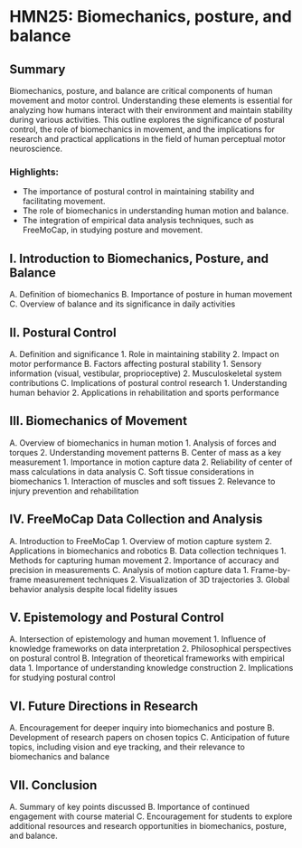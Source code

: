 # HMN25: Biomechanics, posture, and balance

## Summary
Biomechanics, posture, and balance are critical components of human movement and motor control. Understanding these elements is essential for analyzing how humans interact with their environment and maintain stability during various activities. This outline explores the significance of postural control, the role of biomechanics in movement, and the implications for research and practical applications in the field of human perceptual motor neuroscience.

### Highlights:
- The importance of postural control in maintaining stability and facilitating movement.
- The role of biomechanics in understanding human motion and balance.
- The integration of empirical data analysis techniques, such as FreeMoCap, in studying posture and movement.

## I. Introduction to Biomechanics, Posture, and Balance
   A. Definition of biomechanics
   B. Importance of posture in human movement
   C. Overview of balance and its significance in daily activities

## II. Postural Control
   A. Definition and significance
      1. Role in maintaining stability
      2. Impact on motor performance
   B. Factors affecting postural stability
      1. Sensory information (visual, vestibular, proprioceptive)
      2. Musculoskeletal system contributions
   C. Implications of postural control research
      1. Understanding human behavior
      2. Applications in rehabilitation and sports performance

## III. Biomechanics of Movement
   A. Overview of biomechanics in human motion
      1. Analysis of forces and torques
      2. Understanding movement patterns
   B. Center of mass as a key measurement
      1. Importance in motion capture data
      2. Reliability of center of mass calculations in data analysis
   C. Soft tissue considerations in biomechanics
      1. Interaction of muscles and soft tissues
      2. Relevance to injury prevention and rehabilitation

## IV. FreeMoCap Data Collection and Analysis
   A. Introduction to FreeMoCap
      1. Overview of motion capture system
      2. Applications in biomechanics and robotics
   B. Data collection techniques
      1. Methods for capturing human movement
      2. Importance of accuracy and precision in measurements
   C. Analysis of motion capture data
      1. Frame-by-frame measurement techniques
      2. Visualization of 3D trajectories
      3. Global behavior analysis despite local fidelity issues

## V. Epistemology and Postural Control
   A. Intersection of epistemology and human movement
      1. Influence of knowledge frameworks on data interpretation
      2. Philosophical perspectives on postural control
   B. Integration of theoretical frameworks with empirical data
      1. Importance of understanding knowledge construction
      2. Implications for studying postural control

## VI. Future Directions in Research
   A. Encouragement for deeper inquiry into biomechanics and posture
   B. Development of research papers on chosen topics
   C. Anticipation of future topics, including vision and eye tracking, and their relevance to biomechanics and balance

## VII. Conclusion
   A. Summary of key points discussed
   B. Importance of continued engagement with course material
   C. Encouragement for students to explore additional resources and research opportunities in biomechanics, posture, and balance.